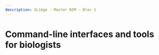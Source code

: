 ```yaml
---
description: ULiège - Master BIM - Bloc 1
---
```


# Command-line interfaces and tools for biologists

